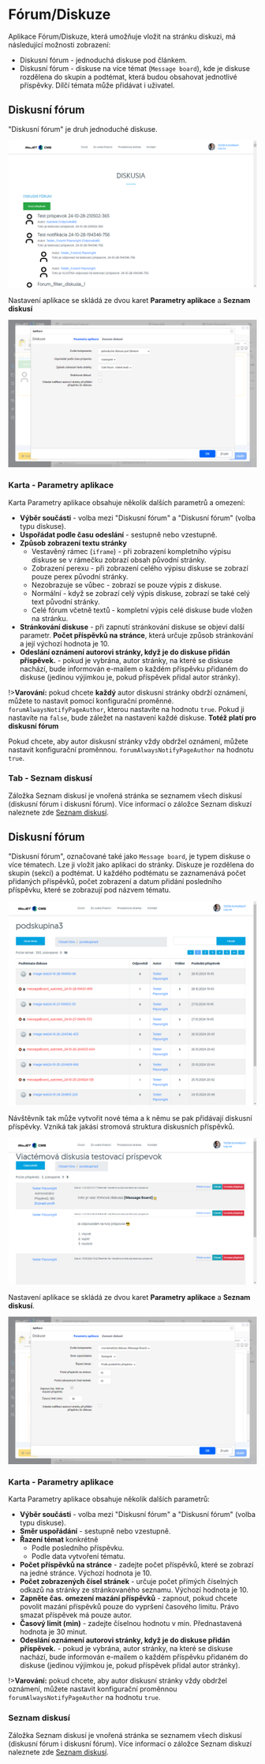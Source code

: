 # Fórum/Diskuze

Aplikace Fórum/Diskuze, která umožňuje vložit na stránku diskuzi, má následující možnosti zobrazení:
- Diskusní fórum - jednoduchá diskuse pod článkem.
- Diskusní fórum - diskuse na více témat (`Message board`), kde je diskuse rozdělena do skupin a podtémat, která budou obsahovat jednotlivé příspěvky. Dílčí témata může přidávat i uživatel.

## Diskusní fórum

"Diskusní fórum" je druh jednoduché diskuse.

![](forum-list-forum.png)

Nastavení aplikace se skládá ze dvou karet **Parametry aplikace** a **Seznam diskusí**

![](clasic-forum.png)

### Karta - Parametry aplikace

Karta Parametry aplikace obsahuje několik dalších parametrů a omezení:
- **Výběr součásti** - volba mezi "Diskusní fórum" a "Diskusní fórum" (volba typu diskuse).
- **Uspořádat podle času odeslání** - sestupně nebo vzestupně.
- **Způsob zobrazení textu stránky**
  - Vestavěný rámec (`iframe`) - při zobrazení kompletního výpisu diskuse se v rámečku zobrazí obsah původní stránky.
  - Zobrazení perexu - při zobrazení celého výpisu diskuse se zobrazí pouze perex původní stránky.
  - Nezobrazuje se vůbec - zobrazí se pouze výpis z diskuse.
  - Normální - když se zobrazí celý výpis diskuse, zobrazí se také celý text původní stránky.
  - Celé fórum včetně textů - kompletní výpis celé diskuse bude vložen na stránku.
- **Stránkování diskuse** - při zapnutí stránkování diskuse se objeví další parametr. **Počet příspěvků na stránce**, která určuje způsob stránkování a její výchozí hodnota je 10.
- **Odeslání oznámení autorovi stránky, když je do diskuse přidán příspěvek.** - pokud je vybrána, autor stránky, na které se diskuse nachází, bude informován e-mailem o každém příspěvku přidaném do diskuse (jedinou výjimkou je, pokud příspěvek přidal autor stránky).

!>**Varování:** pokud chcete **každý** autor diskusní stránky obdrží oznámení, můžete to nastavit pomocí konfigurační proměnné. `forumAlwaysNotifyPageAuthor`, kterou nastavíte na hodnotu `true`. Pokud ji nastavíte na `false`, bude záležet na nastavení každé diskuse. **Totéž platí pro diskusní fórum**

Pokud chcete, aby autor diskusní stránky vždy obdržel oznámení, můžete nastavit konfigurační proměnnou. `forumAlwaysNotifyPageAuthor` na hodnotu `true`.

### Tab - Seznam diskusí

Záložka Seznam diskusí je vnořená stránka se seznamem všech diskusí (diskusní fórum i diskusní fórum). Více informací o záložce Seznam diskuzí naleznete zde [Seznam diskusí](forum-list.md).

## Diskusní fórum

"Diskusní fórum", označované také jako `Message board`, je typem diskuse o více tématech. Lze ji vložit jako aplikaci do stránky. Diskuze je rozdělena do skupin (sekcí) a podtémat. U každého podtématu se zaznamenává počet přidaných příspěvků, počet zobrazení a datum přidání posledního příspěvku, které se zobrazují pod názvem tématu.

![](forum-list-main.png)

Návštěvník tak může vytvořit nové téma a k němu se pak přidávají diskusní příspěvky. Vzniká tak jakási stromová struktura diskusních příspěvků.

![](forum-list-board.png)

Nastavení aplikace se skládá ze dvou karet **Parametry aplikace** a **Seznam diskusí**.

![](message-board.png)

### Karta - Parametry aplikace

Karta Parametry aplikace obsahuje několik dalších parametrů:
- **Výběr součásti** - volba mezi "Diskusní fórum" a "Diskusní fórum" (volba typu diskuse).
- **Směr uspořádání** - sestupně nebo vzestupně.
- **Řazení témat** konkrétně
  - Podle posledního příspěvku.
  - Podle data vytvoření tématu.
- **Počet příspěvků na stránce** - zadejte počet příspěvků, které se zobrazí na jedné stránce. Výchozí hodnota je 10.
- **Počet zobrazených čísel stránek** - určuje počet přímých číselných odkazů na stránky ze stránkovaného seznamu. Výchozí hodnota je 10.
- **Zapněte čas. omezení mazání příspěvků** - zapnout, pokud chcete povolit mazání příspěvků pouze do vypršení časového limitu. Právo smazat příspěvek má pouze autor.
- **Časový limit (min)** - zadejte číselnou hodnotu v min. Přednastavená hodnota je 30 minut.
- **Odeslání oznámení autorovi stránky, když je do diskuse přidán příspěvek.** - pokud je vybrána, autor stránky, na které se diskuse nachází, bude informován e-mailem o každém příspěvku přidaném do diskuse (jedinou výjimkou je, pokud příspěvek přidal autor stránky).

!>**Varování:** pokud chcete, aby autor diskusní stránky vždy obdržel oznámení, můžete nastavit konfigurační proměnnou `forumAlwaysNotifyPageAuthor` na hodnotu `true`.

### Seznam diskusí

Záložka Seznam diskusí je vnořená stránka se seznamem všech diskusí (diskusní fórum i diskusní fórum). Více informací o záložce Seznam diskuzí naleznete zde [Seznam diskusí](forum-list.md).
